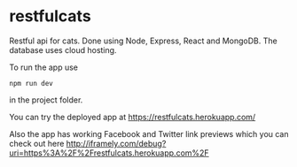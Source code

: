 # restfulcats
Restful api for cats. Done using Node, Express, React and MongoDB. The database uses cloud hosting.

To run the app use
  
    npm run dev
  
in the project folder.

You can try the deployed app at https://restfulcats.herokuapp.com/

Also the app has working Facebook and Twitter link previews which you can check out here http://iframely.com/debug?uri=https%3A%2F%2Frestfulcats.herokuapp.com%2F

